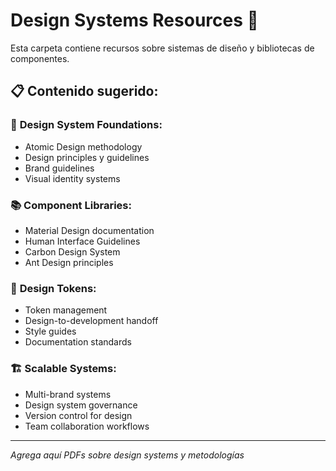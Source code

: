 # Design Systems Resources 🎯

Esta carpeta contiene recursos sobre sistemas de diseño y bibliotecas de componentes.

## 📋 Contenido sugerido:

### 🎨 **Design System Foundations:**
- Atomic Design methodology
- Design principles y guidelines
- Brand guidelines
- Visual identity systems

### 📚 **Component Libraries:**
- Material Design documentation
- Human Interface Guidelines
- Carbon Design System
- Ant Design principles

### 🔧 **Design Tokens:**
- Token management
- Design-to-development handoff
- Style guides
- Documentation standards

### 🏗️ **Scalable Systems:**
- Multi-brand systems
- Design system governance
- Version control for design
- Team collaboration workflows

---
*Agrega aquí PDFs sobre design systems y metodologías*